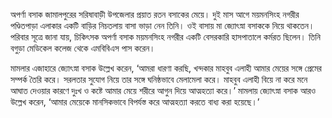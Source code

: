 অপর্ণা বসাক জামালপুরের সরিষাবাড়ী উপজেলার প্রয়াত রতন বসাকের মেয়ে। দুই মাস আগে ময়মনসিংহ নগরীর পণ্ডিতপাড়া এলাকার একটি বাড়ির নিচতলায় বাসা ভাড়া নেন তিনি। ওই বাসায় মা জ্যোৎস্না বসাককে নিয়ে থাকতেন। পরিবার সূত্রে জানা যায়, চিকিৎসক অপর্ণা বসাক ময়মনসিংহ নগরীর একটি বেসরকারি হাসপাতালে কর্মরত ছিলেন। তিনি বগুড়া মেডিকেল কলেজ থেকে এমবিবিএস পাস করেন।

মামলার এজাহারে জ্যোৎস্না বসাক উল্লেখ করেন, ‘আমরা ধারণা করছি, খন্দকার মাহবুব এলাহী আমার মেয়ের সঙ্গে প্রেমের সম্পর্ক তৈরি করে। সরলতার সুযোগ নিয়ে তার সঙ্গে ঘনিষ্ঠভাবে মেলামেলা করে। মাহবুব এলাহী বিয়ে না করে মনে আঘাত দেওয়ার কারণে দুঃখ ও কষ্টে আমার মেয়ে শরীরে আগুন দিয়ে আত্মহত্যা করে।’ মামলায় জ্যোৎস্না বসাক আরও উল্লেখ করেন, ‘আমার মেয়েকে মানসিকভাবে বিপর্যস্ত করে আত্মহত্যা করতে বাধ্য করা হয়েছে।’
